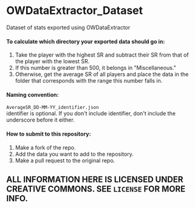 # OWDataExtractor_Dataset
Dataset of stats exported using OWDataExtractor


#### To calculate which directory your exported data should go in:
1. Take the player with the highest SR and subtract their SR from that of the player with the lowest SR.
2. If this number is greater than 500, it belongs in "Miscellaneous."
3. Otherwise, get the average SR of all players and place the data in the folder that corresponds with the range this number falls in.


#### Naming convention:
`AverageSR_DD-MM-YY_identifier.json`  
identifier is optional. If you don't include identifier, don't include the underscore before it either.


#### How to submit to this repository:
1. Make a fork of the repo.
2. Add the data you want to add to the repository.
3. Make a pull request to the original repo.


## ALL INFORMATION HERE IS LICENSED UNDER CREATIVE COMMONS. SEE `LICENSE` FOR MORE INFO.
